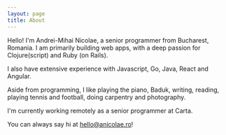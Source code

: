 ```yaml
---
layout: page
title: About
---
```


Hello! I'm Andrei-Mihai Nicolae, a senior programmer from Bucharest, Romania. I am primarily building web apps, with a deep passion for Clojure(script) and Ruby (on Rails).

I also have extensive experience with Javascript, Go, Java, React and Angular.

Aside from programming, I like playing the piano, Baduk, writing, reading, playing tennis and football, doing carpentry and photography.

I'm currently working remotely as a senior programmer at Carta.

You can always say hi at [hello@anicolae.ro](mailto:hello@anicolae.ro)!
